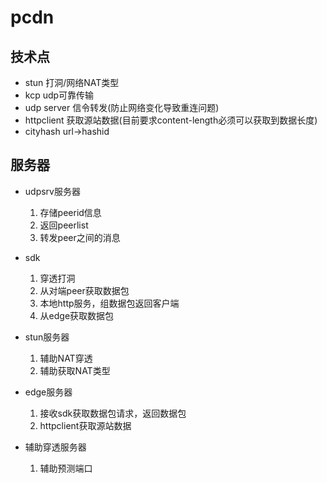 # pcdn

## 技术点
 - stun 打洞/网络NAT类型
 - kcp udp可靠传输
 - udp server 信令转发(防止网络变化导致重连问题)
 - httpclient 获取源站数据(目前要求content-length必须可以获取到数据长度)
 - cityhash url->hashid

## 服务器

- udpsrv服务器
  1. 存储peerid信息
  2. 返回peerlist
  3. 转发peer之间的消息
     
- sdk
  1. 穿透打洞
  2. 从对端peer获取数据包
  3. 本地http服务，组数据包返回客户端
  4. 从edge获取数据包
     
- stun服务器
  1. 辅助NAT穿透
  2. 辅助获取NAT类型
 
- edge服务器
  1. 接收sdk获取数据包请求，返回数据包
  2. httpclient获取源站数据

 - 辅助穿透服务器
   1. 辅助预测端口
  

